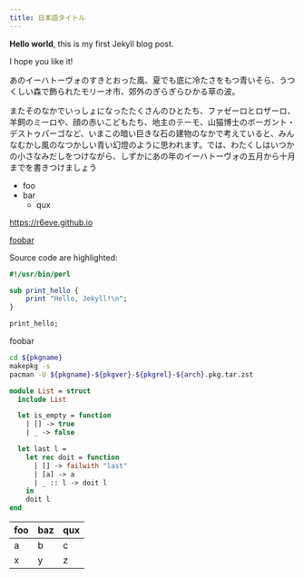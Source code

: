 ```yaml
---
title: 日本語タイトル
---
```


**Hello world**, this is my first Jekyll blog post.

I hope you like it!

あのイーハトーヴォのすきとおった風、夏でも底に冷たさをもつ青いそら、うつくしい森で飾られたモリーオ市、郊外のぎらぎらひかる草の波。

またそのなかでいっしょになったたくさんのひとたち、ファゼーロとロザーロ、羊飼のミーロや、顔の赤いこどもたち、地主のテーモ、山猫博士のボーガント・デストゥパーゴなど、いまこの暗い巨きな石の建物のなかで考えていると、みんなむかし風のなつかしい青い幻燈のように思われます。では、わたくしはいつかの小さなみだしをつけながら、しずかにあの年のイーハトーヴォの五月から十月までを書きつけましょう

- foo
- bar
  - qux

https://r6eve.github.io

[foobar](https://r6eve.github.io)

Source code are highlighted:

```perl
#!/usr/bin/perl

sub print_hello {
    print "Hello, Jekyll!\n";
}

print_hello;
```

foobar

```bash
cd ${pkgname}
makepkg -s
pacman -U ${pkgname}-${pkgver}-${pkgrel}-${arch}.pkg.tar.zst
```

```ocaml
module List = struct
  include List

  let is_empty = function
    | [] -> true
    | _ -> false

  let last l =
    let rec doit = function
      | [] -> failwith "last"
      | [a] -> a
      | _ :: l -> doit l
    in
    doit l
end
```

| foo | baz | qux |
| --- | --- | --- |
| a   | b   | c   |
| x   | y   | z   |
